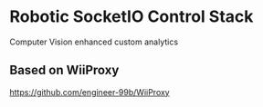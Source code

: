 # Robotic SocketIO Control Stack
Computer Vision enhanced custom analytics

## Based on WiiProxy

https://github.com/engineer-99b/WiiProxy